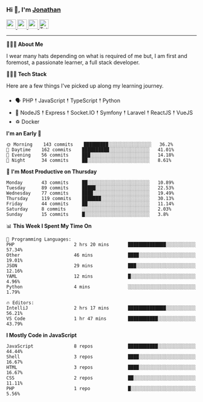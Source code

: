 ### Hi 👋, I'm [Jonathan](https://jonathan-d.ch) 

<p>
  <a href="https://www.twitter.com/redkill2108">
    <img src="https://img.shields.io/badge/twitter-%231DA1F2.svg?&style=for-the-badge&logo=twitter&logoColor=white" height=25>
  </a>
  <a href="https://www.linkedin.com/in/jdebetaz">
    <img src="https://img.shields.io/badge/linkedin-%230077B5.svg?&style=for-the-badge&logo=linkedin&logoColor=white" height=25>
  </a>
  <a href="https://www.instagram.com/jdebetaz/">
    <img src="https://img.shields.io/badge/instagram-%23E4405F.svg?&style=for-the-badge&logo=instagram&logoColor=white" height=25>
  </a>
  <a href="https://wakatime.com/@5c95ead1-71ee-4ecc-9a32-6c2b293dd432">
    <img src="https://wakatime.com/badge/user/5c95ead1-71ee-4ecc-9a32-6c2b293dd432.svg?style=for-the-badge" height=25 alt="Total time coded since Aug 23 2019" />
  </a>
</p>

-------

**🙋🏻‍♂️ About Me** 

<p>I wear many hats depending on what is required of me but, I am first and foremost, a passionate learner, a full stack developer.</p>

**👨🏻‍💻 Tech Stack** 

<p>Here are a few things I've picked up along my learning journey.</p>

- 🗣 PHP 𒑰 JavaScript 𒑰 TypeScript 𒑰 Python
- 🎒 NodeJS 𒑰 Express 𒑰 Socket.IO 𒑰 Symfony 𒑰 Laravel 𒑰 ReactJS 𒑰 VueJS
- ♽ Docker

<!--START_SECTION:waka-->
**I'm an Early 🐤** 

```text
🌞 Morning    143 commits    █████████░░░░░░░░░░░░░░░░   36.2% 
🌆 Daytime    162 commits    ██████████░░░░░░░░░░░░░░░   41.01% 
🌃 Evening    56 commits     ███░░░░░░░░░░░░░░░░░░░░░░   14.18% 
🌙 Night      34 commits     ██░░░░░░░░░░░░░░░░░░░░░░░   8.61%

```
📅 **I'm Most Productive on Thursday** 

```text
Monday       43 commits     ██░░░░░░░░░░░░░░░░░░░░░░░   10.89% 
Tuesday      89 commits     █████░░░░░░░░░░░░░░░░░░░░   22.53% 
Wednesday    77 commits     ████░░░░░░░░░░░░░░░░░░░░░   19.49% 
Thursday     119 commits    ███████░░░░░░░░░░░░░░░░░░   30.13% 
Friday       44 commits     ██░░░░░░░░░░░░░░░░░░░░░░░   11.14% 
Saturday     8 commits      ░░░░░░░░░░░░░░░░░░░░░░░░░   2.03% 
Sunday       15 commits     █░░░░░░░░░░░░░░░░░░░░░░░░   3.8%

```


📊 **This Week I Spent My Time On** 

```text
💬 Programming Languages: 
PHP                      2 hrs 20 mins       ██████████████░░░░░░░░░░░   57.34% 
Other                    46 mins             ████░░░░░░░░░░░░░░░░░░░░░   19.01% 
JSON                     29 mins             ███░░░░░░░░░░░░░░░░░░░░░░   12.16% 
YAML                     12 mins             █░░░░░░░░░░░░░░░░░░░░░░░░   4.96% 
Python                   4 mins              ░░░░░░░░░░░░░░░░░░░░░░░░░   1.79%

🔥 Editors: 
IntelliJ                 2 hrs 17 mins       ██████████████░░░░░░░░░░░   56.21% 
VS Code                  1 hr 47 mins        ███████████░░░░░░░░░░░░░░   43.79%

```

**I Mostly Code in JavaScript** 

```text
JavaScript               8 repos             ███████████░░░░░░░░░░░░░░   44.44% 
Shell                    3 repos             ████░░░░░░░░░░░░░░░░░░░░░   16.67% 
HTML                     3 repos             ████░░░░░░░░░░░░░░░░░░░░░   16.67% 
CSS                      2 repos             ██░░░░░░░░░░░░░░░░░░░░░░░   11.11% 
PHP                      1 repo              █░░░░░░░░░░░░░░░░░░░░░░░░   5.56%

```



<!--END_SECTION:waka-->
